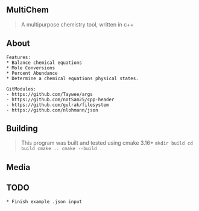 ## MultiChem

> A multipurpose chemistry tool, written in c++

## About
    Features:
    * Balance chemical equations
    * Mole Conversions
    * Percent Abundance
    * Determine a chemical equations physical states.

    GitModules:
    - https://github.com/Taywee/args
    - https://github.com/notSam25/cpp-header
    - https://github.com/gulrak/filesystem
    - https://github.com/nlohmann/json

## Building

> This program was built and tested using cmake 3.16+
    ```
    mkdir build
    cd build
    cmake ..
    cmake --build .
    ```

## Media

## TODO

    * Finish example .json input